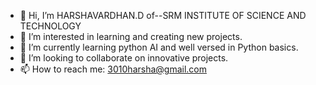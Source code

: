 - 👋 Hi, I’m HARSHAVARDHAN.D of--SRM INSTITUTE OF SCIENCE AND TECHNOLOGY
- 👀 I’m interested in learning and creating new projects.
- 🌱 I’m currently learning python AI and well versed in Python basics.
- 💞️ I’m looking to collaborate on innovative projects.
- 📫 How to reach me: 3010harsha@gmail.com

<!---
harsha1-d/harsha1-d is a ✨ special ✨ repository because its `README.md` (this file) appears on your GitHub profile.
You can click the Preview link to take a look at your changes.
--->
